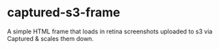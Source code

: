 captured-s3-frame
=================

A simple HTML frame that loads in retina screenshots uploaded to s3 via Captured & scales them down.

